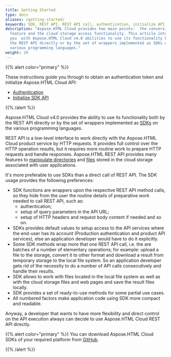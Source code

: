 ```yaml
---
title: Getting Started
type: docs
aliases: /getting-started/
keywords: SDK, REST API, REST API call, authentication, initialize API, API URL
description: "Aspose.HTML Cloud provides two main points:  the conversion
  feature and the cloud storage access functionality. This article introduce
  you  with Aspose.HTML Cloud v4.0 abilities to use its functionality both by
  the REST API directly or by the set of wrappers implemented as SDKs on the
  various programming languages."
weight: 20
---
```


{{% alert color="primary" %}} 

These instructions guide you through to obtain an authentication token and initialize Aspose.HTML Cloud API:

 - [Authentication](/html/getting-started/authentication/) 
 - [Initialize SDK API](/html/getting-started/initialize-sdk-api/) 

{{% /alert %}} 

Aspose.HTML Cloud v4.0 provides the ability to use its functionality both by the REST API directly or by the set of wrappers implemented as [SDKs](/html/overview/available-sdks/) on the various programming languages.

REST API is a low-level interface to work directly with the Aspose.HTML Cloud product service by HTTP requests. It provides full control over the HTTP operation results, but it requires more routine work to prepare HTTP requests and handle responses. Aspose.HTML REST API provides many features to [manipulate directories](/html/storage-api/working-with-folders-in-the-storage/) and [files](/html/storage-api/working-with-files-in-the-storage/) stored in the cloud storage associated with user applications. 

It's more preferable to use SDKs than a direct call of REST API. The SDK usage provides the following preferences:

- SDK functions are wrappers upon the respective REST API method calls, so they hide from the user the routine details of preparative work needed to call REST API, such as:
  -  authentication; 
  -  setup of query parameters in the API URL;
  -  setup of HTTP headers and request body content if needed and so on.
- SDKs provides default values to setup access to the API services where the end-user has its account (Production authentication and product API services), else an application developer would have to do it explicitly. 
- Some SDK methods wrap more that one REST API call, i.e. the are batches of a number of elementary operations; for example: upload a file to the storage, convert it to other format and download a result from temporary storage to the local file system. So an application developer gets rid of the necessity to do a number of API calls consecutively and handle their results.
- SDK allows to work with files located in the local file system as well as with the cloud storage files and web pages and save the result files locally.
- SDK provides a set of ready-to-use methods for some partial use cases.
- All numbered factors make application code using SDK more compact and readable.

Anyway, a developer that wants to have more flexibility and direct control on the API execution always can decide to use Aspose.HTML Cloud REST API directly. 

{{% alert color="primary" %}} 
You can download Aspose.HTML Cloud SDKs of your required platform from [GitHub](https://github.com/aspose-html-cloud/).  

{{% /alert %}} 




